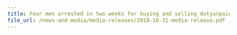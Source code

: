 ```yaml
---
title: Four men arrested in two weeks for buying and selling dutyunpaid liquor via WeChat
file_url: /news-and-media/media-releases/2018-10-31-media-release.pdf
---
```

